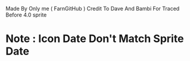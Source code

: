 Made By Only me ( FarnGitHub )
Credit To Dave And Bambi For Traced Before 4.0 sprite
# Note : Icon Date Don't Match Sprite Date
